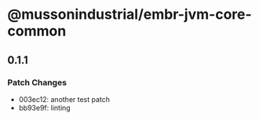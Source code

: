 # @mussonindustrial/embr-jvm-core-common

## 0.1.1

### Patch Changes

- 003ec12: another test patch
- bb93e9f: linting
